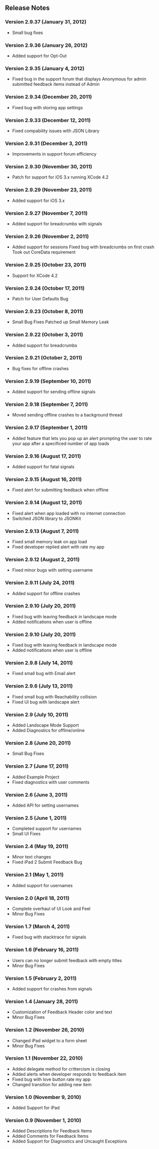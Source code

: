 ## Release Notes
### Version 2.9.37 (January 31, 2012)
- Small bug fixes

### Version 2.9.36 (January 26, 2012)
- Added support for Opt-Out

### Version 2.9.35 (January 4, 2012)
- Fixed bug in the support forum that displays Anonymous for admin submitted feedback items instead of Admin

### Version 2.9.34 (December 20, 2011)
- Fixed bug with storing app settings

### Version 2.9.33 (December 12, 2011)
- Fixed compability issues with JSON Library

### Version 2.9.31 (December 3, 2011)
- Improvements in support forum efficiency

### Version 2.9.30 (November 30, 2011)
- Patch for support for iOS 3.x running XCode 4.2

### Version 2.9.29 (November 23, 2011)
- Added support for iOS 3.x

### Version 2.9.27 (November 7, 2011)
- Added support for breadcrumbs with signals

### Version 2.9.26 (November 2, 2011)
- Added support for sessions Fixed bug with breadcrumbs on first crash Took out CoreData requirement

### Version 2.9.25 (October 23, 2011)
- Support for XCode 4.2

### Version 2.9.24 (October 17, 2011)
- Patch for User Defaults Bug

### Version 2.9.23 (October 8, 2011)
- Small Bug Fixes Patched up Small Memory Leak

### Version 2.9.22 (October 3, 2011)
- Added support for breadcrumbs

### Version 2.9.21 (October 2, 2011)
- Bug fixes for offline crashes

### Version 2.9.19 (September 10, 2011)
- Added support for sending offline signals

### Version 2.9.18 (September 7, 2011)
- Moved sending offline crashes to a background thread

### Version 2.9.17 (September 1, 2011)
- Added feature that lets you pop up an alert prompting the user to rate your app after a specificed number of app loads

### Version 2.9.16 (August 17, 2011)
- Added support for fatal signals

### Version 2.9.15 (August 16, 2011)
- Fixed alert for submitting feedback when offline

### Version 2.9.14 (August 12, 2011)
- Fixed alert when app loaded with no internet connection
- Switched JSON library to JSONKit

### Version 2.9.13 (August 7, 2011)
- Fixed small memory leak on app load
- Fixed developer replied alert with rate my app

### Version 2.9.12 (August 2, 2011)
- Fixed minor bugs with setting username

### Version 2.9.11 (July 24, 2011)
- Added support for offline crashes

### Version 2.9.10 (July 20, 2011)
- Fixed bug with leaving feedback in landscape mode
- Added notifications when user is offline

### Version 2.9.10 (July 20, 2011)
- Fixed bug with leaving feedback in landscape mode
- Added notifications when user is offline

### Version 2.9.8 (July 14, 2011)
- Fixed small bug with Email alert

### Version 2.9.6 (July 13, 2011)
- Fixed small bug with Reachability collision
- Fixed UI bug with landscape alert

### Version 2.9 (July 10, 2011)
- Added Landscape Mode Support
- Added Diagnostics for offline/online

### Version 2.8 (June 20, 2011)
- Small Bug Fixes

### Version 2.7 (June 17, 2011)
- Added Example Project
- Fixed diagnostics with user comments

### Version 2.6 (June 3, 2011)
- Added API for setting usernames

### Version 2.5 (June 1, 2011)
- Completed support for usernames
- Small UI Fixes

### Version 2.4 (May 19, 2011)
- Minor text changes
- Fixed iPad 2 Submit Feedback Bug

### Version 2.1 (May 1, 2011)
- Added support for usernames

### Version 2.0 (April 18, 2011)
- Complete overhaul of UI Look and Feel
- Minor Bug Fixes

### Version 1.7 (March 4, 2011)
- Fixed bug with stacktrace for signals

### Version 1.6 (February 16, 2011)
- Users can no longer submit feedback with empty titles
- Minor Bug Fixes

### Version 1.5 (February 2, 2011)
- Added support for crashes from signals

### Version 1.4 (January 28, 2011)
- Customization of Feedback Header color and text
- Minor Bug Fixes

### Version 1.2 (November 26, 2010)
- Changed iPad widget to a form sheet
- Minor Bug Fixes

### Version 1.1 (November 22, 2010)
- Added delegate method for crittercism is closing
- Added alerts when developer responds to feedback item
- Fixed bug with love button rate my app
- Changed transition for adding new item

### Version 1.0 (November 9, 2010)
- Added Support for iPad

### Version 0.9 (November 1, 2010)
- Added Descriptions for Feedback Items
- Added Comments for Feedback Items
- Added Support for Diagnostics and Uncaught Exceptions
